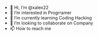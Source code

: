 - 👋 Hi, I’m @xalex22
- 👀 I’m interested in Progrramer
- 🌱 I’m currently learning Coding Hacking
- 💞️ I’m looking to collaborate on Company
- 📫 How to reach me 

<!---
xalex22/xalex22 is a ✨ special ✨ repository because its `README.md` (this file) appears on your GitHub profile.
You can click the Preview link to take a look at your changes.
--->
